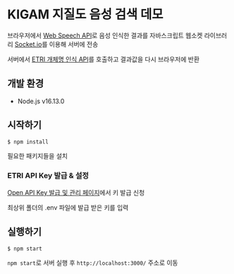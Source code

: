 # KIGAM 지질도 음성 검색 데모
브라우저에서 [Web Speech API](https://wicg.github.io/speech-api/)로 음성 인식한 결과를 자바스크립트 웹소켓 라이브러리 [Socket.io](https://socket.io/)를 이용해 서버에 전송

서버에서 [ETRI 개체명 인식 API](https://aiopen.etri.re.kr/service_list.php)를 호출하고 결과값을 다시 브라우저에 반환

## 개발 환경

- Node.js v16.13.0

## 시작하기

```
$ npm install
```

필요한 패키지들을 설치

### ETRI API Key 발급 & 설정
[Open API Key 발급 및 관리 페이지](https://aiopen.etri.re.kr/key_main.php)에서 키 발급 신청

최상위 폴더의 .env 파일에 발급 받은 키를 입력

## 실행하기

```
$ npm start
```

`npm start`로 서버 실행 후 `http://localhost:3000/` 주소로 이동
